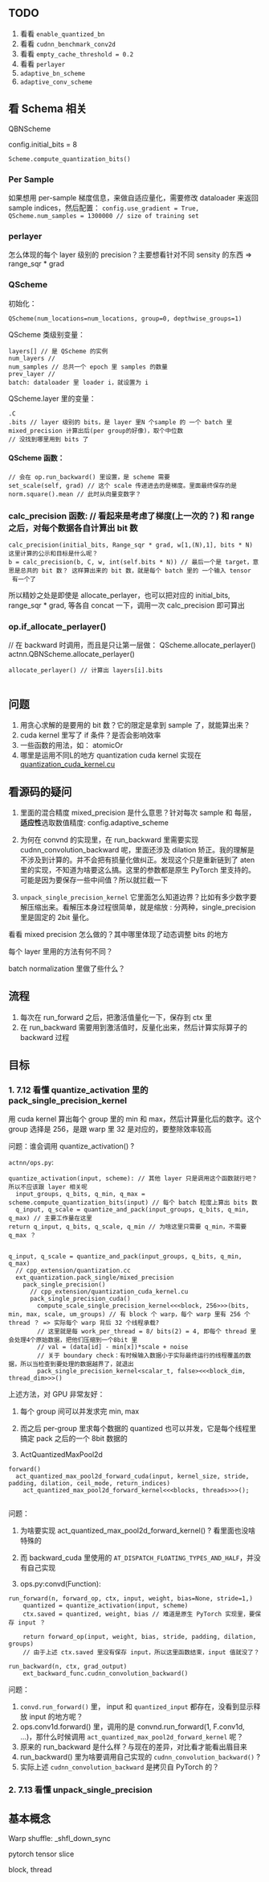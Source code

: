 ## TODO
1. 看看 `enable_quantized_bn`
2. 看看 `cudnn_benchmark_conv2d`
3. 看看 `empty_cache_threshold = 0.2`
4. 看看 `perlayer`
5. `adaptive_bn_scheme`
5. `adaptive_conv_scheme`

## 看 Schema 相关
QBNScheme

config.initial_bits = 8

`Scheme.compute_quantization_bits()`


### Per Sample
如果想用 per-sample 梯度信息，来做自适应量化，需要修改 dataloader 来返回 sample indices，然后配置： `config.use_gradient = True, QScheme.num_samples = 1300000 // size of training set`

### perlayer

怎么体现的每个 layer 级别的 precision？主要想看针对不同 sensity 的东西 => range_sqr * grad

### QScheme 
初始化：

```
QScheme(num_locations=num_locations, group=0, depthwise_groups=1)

```

QScheme 类级别变量：

```
layers[] // 是 QScheme 的实例
num_layers // 
num_samples // 总共一个 epoch 里 samples 的数量
prev_layer // 
batch: dataloader 里 loader i，就设置为 i
```

QScheme.layer 里的变量：
```
.C 
.bits // layer 级别的 bits，是 layer 里N 个sample 的 一个 batch 里 mixed_precision 计算出后(per group的好像)，取个中位数
// 没找到哪里用到 bits 了
```

#### QScheme 函数：
```
// 会在 op.run_backward() 里设置，是 scheme 需要
set_scale(self, grad) // 这个 scale 传递进去的是梯度。里面最终保存的是 norm.square().mean // 此时从向量变数字？
```

### calc\_precision 函数: // 看起来是考虑了梯度(上一次的？) 和 range 之后，对每个数据各自计算出 bit 数

```
calc_precision(initial_bits, Range_sqr * grad, w[1,(N),1], bits * N) 这里计算的公示和目标是什么呢？
b = calc_precision(b, C, w, int(self.bits * N)) // 最后一个是 target，意思是总共的 bit 数？ 这样算出来的 bit 数，就是每个 batch 里的 一个输入 tensor
 有一个了

```
所以精妙之处是即使是 allocate\_perlayer，也可以把对应的 initial\_bits, range\_sqr * grad, 等各自 concat 一下，调用一次 calc\_precision 即可算出
### op.if\_allocate\_perlayer() 
// 在 backward 时调用，而且是只让第一层做： QScheme.allocate_perlayer()
actnn.QBNScheme.allocate\_perlayer() 

```
allocate_perlayer() // 计算出 layers[i].bits
    
```

## 问题
1. 用贪心求解的是要用的 bit 数？它的限定是拿到 sample 了，就能算出来？
2. cuda kernel 里写了 if 条件？是否会影响效率
3. 一些函数的用法，如： atomicOr
4. 哪里是运用不同L的地方
quantization cuda kernel 实现在[quantization_cuda_kernel.cu](https://github.com/ucbrise/actnn/blob/9026b5fe8c3115a326c03a726a92ab87cf176d61/actnn/actnn/cpp_extension/quantization_cuda_kernel.cu?plain=1#L25)

## 看源码的疑问
1. 里面的混合精度 mixed_precision 是什么意思？针对每次 sample 和 每层，**适应性**选取数值精度: config.adaptive_scheme

2. 为何在 convnd 的实现里，在 run\_backward 里需要实现 cudnn\_convolution\_backward 呢，里面还涉及 dilation 矫正。我的理解是不涉及到计算的。并不会把有损量化做纠正。发现这个只是重新链到了 aten 里的实现，不知道为啥要这么搞。这里的参数都是原生 PyTorch 里支持的。可能是因为要保存一些中间值？所以就拦截一下

3. `unpack_single_precision_kernel`
它里面怎么知道边界？比如有多少数字要解压缩出来。看解压本身过程很简单，就是缩放 : 分两种，single_precision 里是固定的 2bit 量化。

看看 mixed precision 怎么做的？其中哪里体现了动态调整 bits 的地方

每个 layer 里用的方法有何不同？

batch normalization 里做了些什么？



## 流程
1. 每次在 run\_forward 之后，把激活值量化一下，保存到 ctx 里
2. 在 run\_backward 需要用到激活值时，反量化出来，然后计算实际算子的 backward 过程

## 目标
### 1. 7.12 看懂 quantize\_activation 里的 pack\_single\_precision_kernel
用 cuda  kernel 算出每个 group 里的 min 和 max，然后计算量化后的数字。这个 group 选择是 256，是跟 warp 里 32 是对应的，要整除效率较高

问题：谁会调用 quantize_activation() ?

`actnn/ops.py`:
```
quantize_activation(input, scheme): // 其他 layer 只是调用这个函数就行吧？所以不应该跟 layer 相关呢
  input_groups, q_bits, q_min, q_max = scheme.compute_quantization_bits(input) // 每个 batch 粒度上算出 bits 数
  q_input, q_scale = quantize_and_pack(input_groups, q_bits, q_min, q_max) // 主要工作量在这里
return q_input, q_bits, q_scale, q_min // 为啥这里只需要 q_min，不需要q_max ？

  
q_input, q_scale = quantize_and_pack(input_groups, q_bits, q_min, q_max)
  // cpp_extension/quantization.cc
  ext_quantization.pack_single/mixed_precision
    pack_single_precision()
      // cpp_extension/quantization_cuda_kernel.cu
      pack_single_precision_cuda()
        compute_scale_single_precision_kernel<<<block, 256>>>(bits, min, max, scale, um_groups) // 有 block 个 warp，每个 warp 里有 256 个 thread ？ => 实际每个 warp 背后 32 个线程承载?
        // 这里就是每 work_per_thread = 8/ bits(2) = 4, 即每个 thread 里会处理4个原始数据，把他们压缩到一个8bit 里
        // val = (data[id] - min[x])*scale + noise
        // 关于 boundary check：有时候输入数据小于实际最终运行的线程覆盖的数据，所以当检查到要处理的数据越界了，就退出
        pack_single_precision_kernel<scalar_t, false><<<block_dim, thread_dim>>>()
```

上述方法，对 GPU 非常友好：
1. 每个 group 间可以并发求完 min, max
2. 而之后 per-group 里求每个数据的 quantized 也可以并发，它是每个线程里搞定 pack 之后的一个 8bit 数据的 

2. ActQuantizedMaxPool2d
```
forward()
  act_quantized_max_pool2d_forward_cuda(input, kernel_size, stride, padding, dilation, ceil_mode, return_indices)
    act_quantized_max_pool2d_forward_kernel<<<blocks, threads>>>();
    
```

问题：
1. 为啥要实现 act\_quantized\_max\_pool2d\_forward\_kernel() ? 看里面也没啥特殊的
2. 而 backward\_cuda 里使用的 `AT_DISPATCH_FLOATING_TYPES_AND_HALF`，并没有自己实现


3. ops.py:convd(Function):
```
run_forward(n, forward_op, ctx, input, weight, bias=None, stride=1,)
    quantized = quantize_activation(input, scheme)
    ctx.saved = quantized, weight, bias // 难道是原生 PyTorch 实现里，要保存 input ？
    
    return forward_op(input, weight, bias, stride, padding, dilation, groups)
    // 由于上述 ctx.saved 里没有保存 input，所以这里函数结束，input 值就没了？

run_backward(n, ctx, grad_output)
    ext_backward_func.cudnn_convolution_backward() 
```

问题：
1. `convd.run_forward()` 里， input 和 `quantized_input` 都存在，没看到显示释放 input 的地方呢？
2. ops.conv1d.forward() 里，调用的是 convnd.run_forward(1, F.conv1d, ...)，那什么时候调用 `act_quantized_max_pool2d_forward_kernel` 呢？
3. 原来的 run_backward 是什么样？与现在的差异，对比看才能看出眉目来
4. run_backward() 里为啥要调用自己实现的 `cudnn_convolution_backward()` ?
5. 实际上述 `cudnn_convolution_backward` 是拷贝自 PyTorch 的？

### 2. 7.13 看懂 unpack\_single\_precision

## 基本概念
Warp shuffle: \_shfl\_down_sync

pytorch tensor  slice

block, thread

